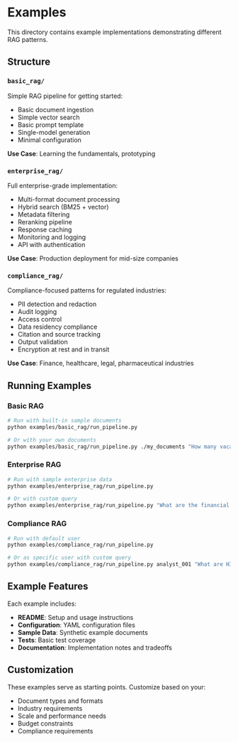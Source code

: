 # Examples

This directory contains example implementations demonstrating different RAG patterns.

## Structure

### `basic_rag/`
Simple RAG pipeline for getting started:
- Basic document ingestion
- Simple vector search
- Basic prompt template
- Single-model generation
- Minimal configuration

**Use Case**: Learning the fundamentals, prototyping

### `enterprise_rag/`
Full enterprise-grade implementation:
- Multi-format document processing
- Hybrid search (BM25 + vector)
- Metadata filtering
- Reranking pipeline
- Response caching
- Monitoring and logging
- API with authentication

**Use Case**: Production deployment for mid-size companies

### `compliance_rag/`
Compliance-focused patterns for regulated industries:
- PII detection and redaction
- Audit logging
- Access control
- Data residency compliance
- Citation and source tracking
- Output validation
- Encryption at rest and in transit

**Use Case**: Finance, healthcare, legal, pharmaceutical industries

## Running Examples

### Basic RAG
```bash
# Run with built-in sample documents
python examples/basic_rag/run_pipeline.py

# Or with your own documents
python examples/basic_rag/run_pipeline.py ./my_documents "How many vacation days?"
```

### Enterprise RAG
```bash
# Run with sample enterprise data
python examples/enterprise_rag/run_pipeline.py

# Or with custom query
python examples/enterprise_rag/run_pipeline.py "What are the financial approval thresholds?"
```

### Compliance RAG
```bash
# Run with default user
python examples/compliance_rag/run_pipeline.py

# Or as specific user with custom query
python examples/compliance_rag/run_pipeline.py analyst_001 "What are HIPAA requirements?"
```

## Example Features

Each example includes:
- **README**: Setup and usage instructions
- **Configuration**: YAML configuration files
- **Sample Data**: Synthetic example documents
- **Tests**: Basic test coverage
- **Documentation**: Implementation notes and tradeoffs

## Customization

These examples serve as starting points. Customize based on your:
- Document types and formats
- Industry requirements
- Scale and performance needs
- Budget constraints
- Compliance requirements
